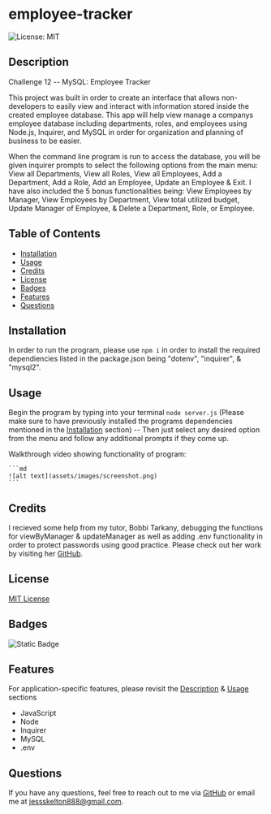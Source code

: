 # employee-tracker
![License: MIT](https://img.shields.io/badge/License-MIT-yellow.svg)

## Description
Challenge 12 -- MySQL: Employee Tracker

This project was built in order to create an interface that allows non-developers to easily view and interact with information stored inside the created employee database. This app will help view manage a companys employee database including departments, roles, and employees using Node.js, Inquirer, and MySQL in order for organization and planning of business to be easier.  

When the command line program is run to access the database, you will be given inquirer prompts to select the following options from the main menu: View all Departments, View all Roles, View all Employees, Add a Department, Add a Role, Add an Employee, Update an Employee & Exit. I have also included the 5 bonus functionalities being: View Employees by Manager, View Employees by Department, View total utilized budget, Update Manager of Employee, & Delete a Department, Role, or Employee.

## Table of Contents

- [Installation](#installation)
- [Usage](#usage)
- [Credits](#credits)
- [License](#license)
- [Badges](#badges)
- [Features](#features)
- [Questions](#questions)

## Installation

In order to run the program, please use `npm i` in order to install the required dependiencies listed in the package.json being "dotenv", "inquirer", & "mysql2".

## Usage

Begin the program by typing into your terminal `node server.js` (Please make sure to have previously installed the programs dependencies mentioned in the [Installation](#installation) section) -- Then just select any desired option from the menu and follow any additional prompts if they come up.

Walkthrough video showing functionality of program:

    ```md
    ![alt text](assets/images/screenshot.png)
    ```

## Credits

I recieved some help from my tutor, Bobbi Tarkany, debugging the functions for viewByManager & updateManager as well as adding .env functionality in order to protect passwords using good practice. Please check out her work by visiting her [GitHub]().

## License

[MIT License](https://opensource.org/licenses/MIT)

## Badges

![Static Badge](https://img.shields.io/badge/thank_you-for_visiting-purple)

## Features

For application-specific features, please revisit the [Description](#description) & [Usage](#usage) sections

* JavaScript
* Node
* Inquirer
* MySQL
* .env

## Questions

If you have any questions, feel free to reach out to me via [GitHub](https://github.com/jskelly8/) or email me at jessskelton888@gmail.com.